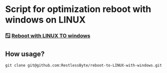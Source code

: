 #  Script for optimization reboot with windows on **LINUX**
### 🪟 [**Reboot with LINUX TO windows**](https://github.com/RestlessByte/reboot-to-LINUX-with-windows)

## How usage?

```shell 
git clone git@github.com:RestlessByte/reboot-to-LINUX-with-windows.git
```